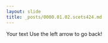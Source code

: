 ```yaml
---
layout: slide
title: _posts/0000.01.02.scets424.md
---
```

Your text
Use the left arrow to go back!
